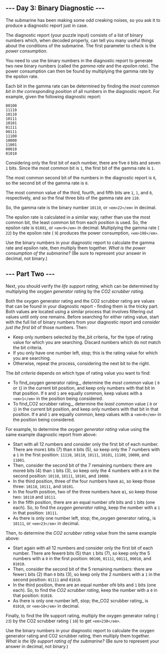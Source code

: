 ## \-\-\- Day 3: Binary Diagnostic ---

The submarine has been making some odd creaking noises, so you ask it to produce a diagnostic report just in case.

The diagnostic report (your puzzle input) consists of a list of binary numbers which, when decoded properly, can tell you many useful things about the conditions of the submarine. The first parameter to check is the _power consumption_.

You need to use the binary numbers in the diagnostic report to generate two new binary numbers (called the _gamma rate_ and the _epsilon rate_). The power consumption can then be found by multiplying the gamma rate by the epsilon rate.

Each bit in the gamma rate can be determined by finding the _most common bit in the corresponding position_ of all numbers in the diagnostic report. For example, given the following diagnostic report:

```
00100
11110
10110
10111
10101
01111
00111
11100
10000
11001
00010
01010

```

Considering only the first bit of each number, there are five `0` bits and seven `1` bits. Since the most common bit is `1`, the first bit of the gamma rate is `1`.

The most common second bit of the numbers in the diagnostic report is `0`, so the second bit of the gamma rate is `0`.

The most common value of the third, fourth, and fifth bits are `1`, `1`, and `0`, respectively, and so the final three bits of the gamma rate are `110`.

So, the gamma rate is the binary number `10110`, or `<em>22</em>` in decimal.

The epsilon rate is calculated in a similar way; rather than use the most common bit, the least common bit from each position is used. So, the epsilon rate is `01001`, or `<em>9</em>` in decimal. Multiplying the gamma rate ( `22`) by the epsilon rate ( `9`) produces the power consumption, `<em>198</em>`.

Use the binary numbers in your diagnostic report to calculate the gamma rate and epsilon rate, then multiply them together. _What is the power consumption of the submarine?_ (Be sure to represent your answer in decimal, not binary.)
## \-\-\- Part Two ---

Next, you should verify the _life support rating_, which can be determined by multiplying the _oxygen generator rating_ by the _CO2 scrubber rating_.

Both the oxygen generator rating and the CO2 scrubber rating are values that can be found in your diagnostic report - finding them is the tricky part. Both values are located using a similar process that involves filtering out values until only one remains. Before searching for either rating value, start with the full list of binary numbers from your diagnostic report and _consider just the first bit_ of those numbers. Then:

- Keep only numbers selected by the_bit criteria_ for the type of rating value for which you are searching. Discard numbers which do not match the bit criteria.
- If you only have one number left, stop; this is the rating value for which you are searching.
- Otherwise, repeat the process, considering the next bit to the right.

The _bit criteria_ depends on which type of rating value you want to find:

- To find_oxygen generator rating_, determine the _most common_ value ( `0` or `1`) in the current bit position, and keep only numbers with that bit in that position. If `0` and `1` are equally common, keep values with a `<em>1</em>` in the position being considered.
- To find_CO2 scrubber rating_, determine the _least common_ value ( `0` or `1`) in the current bit position, and keep only numbers with that bit in that position. If `0` and `1` are equally common, keep values with a `<em>0</em>` in the position being considered.

For example, to determine the _oxygen generator rating_ value using the same example diagnostic report from above:

- Start with all 12 numbers and consider only the first bit of each number. There are more`1` bits (7) than `0` bits (5), so keep only the 7 numbers with a `1` in the first position: `11110`, `10110`, `10111`, `10101`, `11100`, `10000`, and `11001`.
- Then, consider the second bit of the 7 remaining numbers: there are more`0` bits (4) than `1` bits (3), so keep only the 4 numbers with a `0` in the second position: `10110`, `10111`, `10101`, and `10000`.
- In the third position, three of the four numbers have a`1`, so keep those three: `10110`, `10111`, and `10101`.
- In the fourth position, two of the three numbers have a`1`, so keep those two: `10110` and `10111`.
- In the fifth position, there are an equal number of`0` bits and `1` bits (one each). So, to find the _oxygen generator rating_, keep the number with a `1` in that position: `10111`.
- As there is only one number left, stop; the_oxygen generator rating_ is `10111`, or `<em>23</em>` in decimal.

Then, to determine the _CO2 scrubber rating_ value from the same example above:

- Start again with all 12 numbers and consider only the first bit of each number. There are fewer`0` bits (5) than `1` bits (7), so keep only the 5 numbers with a `0` in the first position: `00100`, `01111`, `00111`, `00010`, and `01010`.
- Then, consider the second bit of the 5 remaining numbers: there are fewer`1` bits (2) than `0` bits (3), so keep only the 2 numbers with a `1` in the second position: `01111` and `01010`.
- In the third position, there are an equal number of`0` bits and `1` bits (one each). So, to find the _CO2 scrubber rating_, keep the number with a `0` in that position: `01010`.
- As there is only one number left, stop; the_CO2 scrubber rating_ is `01010`, or `<em>10</em>` in decimal.

Finally, to find the life support rating, multiply the oxygen generator rating ( `23`) by the CO2 scrubber rating ( `10`) to get `<em>230</em>`.

Use the binary numbers in your diagnostic report to calculate the oxygen generator rating and CO2 scrubber rating, then multiply them together. _What is the life support rating of the submarine?_ (Be sure to represent your answer in decimal, not binary.)
